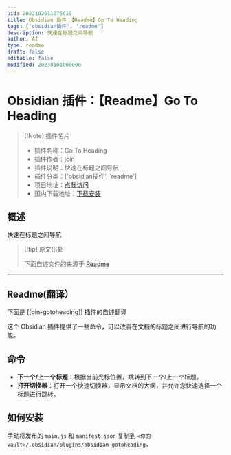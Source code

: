 ```yaml
---
uid: 2023102611075619
title: Obsidian 插件：【Readme】Go To Heading
tags: ['obsidian插件', 'readme']
description: 快速在标题之间导航
author: AI
type: readme
draft: false
editable: false
modified: 20230101000000
---
```


# Obsidian 插件：【Readme】Go To Heading

> [!Note] 插件名片
> - 插件名称：Go To Heading
> - 插件作者：join
> - 插件说明：快速在标题之间导航
> - 插件分类：['obsidian插件', 'readme']
> - 项目地址：[点我访问](https://github.com/oin/obsidian-gotoheading)
> - 国内下载地址：[下载安装](https://pkmer.cn/products/plugin/pluginMarket/?oin-gotoheading)

## 概述

快速在标题之间导航



> [!tip] 原文出处
> 
>下面自述文件的来源于 [Readme](https://ghproxy.net/https://raw.githubusercontent.com/oin/obsidian-gotoheading/main/README.md)
> 

---

## Readme(翻译）

下面是 [[oin-gotoheading]] 插件的自述翻译


这个 Obsidian 插件提供了一些命令，可以改善在文档的标题之间进行导航的功能。
## 命令

 - **下一个/上一个标题**：根据当前光标位置，跳转到下一个/上一个标题。
 - **打开切换器**：打开一个快速切换器，显示文档的大纲，并允许您快速选择一个标题进行跳转。
## 如何安装

手动将发布的 `main.js` 和 `manifest.json` 复制到 `<你的 vault>/.obsidian/plugins/obsidian-gotoheading`。



